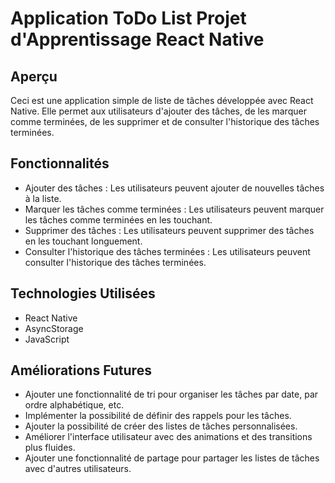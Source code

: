 # Application ToDo List Projet d'Apprentissage React Native

 ## Aperçu
Ceci est une application simple de liste de tâches développée avec React Native. Elle permet aux utilisateurs d'ajouter des tâches, de les marquer comme terminées, de les supprimer et de consulter l'historique des tâches terminées.

 ## Fonctionnalités
- Ajouter des tâches : Les utilisateurs peuvent ajouter de nouvelles tâches à la liste.
- Marquer les tâches comme terminées : Les utilisateurs peuvent marquer les tâches comme terminées en les touchant.
- Supprimer des tâches : Les utilisateurs peuvent supprimer des tâches en les touchant longuement.
- Consulter l'historique des tâches terminées : Les utilisateurs peuvent consulter l'historique des tâches terminées.

## Technologies Utilisées
- React Native
- AsyncStorage
- JavaScript

## Améliorations Futures
- Ajouter une fonctionnalité de tri pour organiser les tâches par date, par ordre alphabétique, etc.
- Implémenter la possibilité de définir des rappels pour les tâches.
- Ajouter la possibilité de créer des listes de tâches personnalisées.
- Améliorer l'interface utilisateur avec des animations et des transitions plus fluides.
- Ajouter une fonctionnalité de partage pour partager les listes de tâches avec d'autres utilisateurs.
